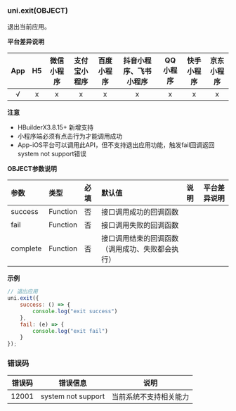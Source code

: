 ### uni.exit(OBJECT)

退出当前应用。

**平台差异说明**

|App|H5|微信小程序|支付宝小程序|百度小程序|抖音小程序、飞书小程序|QQ小程序|快手小程序|京东小程序|
|:-:|:-:|:-:|:-:|:-:|:-:|:-:|:-:|:-:|
|√|x|x|x|x|x|x|x|x|


**注意**  
- HBuilderX3.8.15+ 新增支持  
- 小程序端必须有点击行为才能调用成功  
- App-iOS平台可以调用此API，但不支持退出应用功能，触发fail回调返回system not support错误  

**OBJECT参数说明**

|参数|类型|必填|默认值|说明|平台差异说明|
|:-|:-|:-|:-|:-|:-|
|success|Function|否|接口调用成功的回调函数|
|fail|Function|否|接口调用失败的回调函数|
|complete|Function|否|接口调用结束的回调函数（调用成功、失败都会执行）|

**示例**

```javascript
// 退出应用
uni.exit({
	success: () => {
		console.log("exit success")
	},
	fail: (e) => {
		console.log("exit fail")
	}
});
```


### 错误码

|错误码	|错误信息					|说明																|
|---	|----						|------															|
|12001	|system not support			|当前系统不支持相关能力												|

